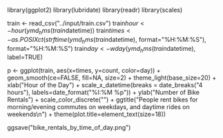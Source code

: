 library(ggplot2)
library(lubridate)
library(readr)
library(scales)

train <- read_csv("../input/train.csv")
train$hour  <- hour(ymd_hms(train$datetime))
train$times <- as.POSIXct(strftime(ymd_hms(train$datetime), format="%H:%M:%S"), format="%H:%M:%S")
train$day   <- wday(ymd_hms(train$datetime), label=TRUE)

p <- ggplot(train, aes(x=times, y=count, color=day)) +
     geom_smooth(ce=FALSE, fill=NA, size=2) +
     theme_light(base_size=20) +
     xlab("Hour of the Day") +
     scale_x_datetime(breaks = date_breaks("4 hours"), labels=date_format("%I:%M %p")) + 
     ylab("Number of Bike Rentals") +
     scale_color_discrete("") +
     ggtitle("People rent bikes for morning/evening commutes on weekdays, and daytime rides on weekends\n") +
     theme(plot.title=element_text(size=18))

ggsave("bike_rentals_by_time_of_day.png")
